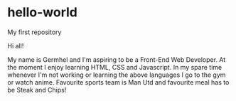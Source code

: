 # hello-world
My first repository

Hi all!

My name is Germhel and I'm aspiring to be a Front-End Web Developer.
At the moment I enjoy learning HTML, CSS and Javascript.
In my spare time whenever I'm not working or learning the above languages I go to the gym or watch anime.
Favourite sports team is Man Utd and favourite meal has to be Steak and Chips!
